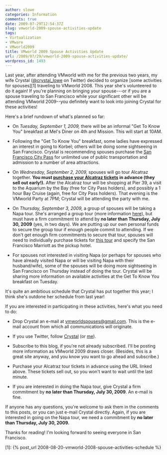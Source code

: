 ```yaml
---
author: slowe
categories: Information
comments: true
date: 2009-07-29T12:54:37Z
slug: vmworld-2009-spouse-activities-update
tags:
- Virtualization
- VMware
- VMworld2009
title: VMworld 2009 Spouse Activities Update
url: /2009/07/29/vmworld-2009-spouse-activities-update/
wordpress_id: 1493
---
```


Last year, after attending VMworld with me for the previous two years, my wife Crystal ([@crystal_lowe](http://twitter.com/crystal_lowe) on Twitter) decided to organize [some activities for spouses][1] traveling to VMworld 2008. This year she's volunteered to do it again! If you're planning on bringing your spouse---or if you are a spouse traveling to San Francisco while your significant other will be attending VMworld 2009--you definitely want to look into joining Crystal for these activities!

Here's a brief rundown of what's planned so far:

* On _Tuesday, September 1, 2009,_ there will be an informal "Get To Know You" breakfast at Mel's Diner on 4th and Mission. This will start at 10AM.

* Following the "Get To Know You" breakfast, some ladies have expressed an interest in going to Korbel; others will be doing some sightseeing in San Francisco. Crystal is recommending spouses purchase the [San Francisco City Pass](http://www.citypass.com/city/sanfrancisco.html) for unlimited use of public transportation and admission to a number of area attractions.

* On _Wednesday, September 2, 2009,_ spouses will go tour Alcatraz together. **You must [purchase your Alcatraz tickets](https://www.alcatrazcruises.com/website/price-schedule-chart.aspx) in advance (they sell out early!).** After the Alcatraz tour will be shopping at Pier 39, a visit to the Aquarium by the Bay (free for City Pass holders), and possibly a 1 hour Bay Cruise (again, free for City Pass holders). That evening is the VMworld Party at 7PM; Crystal will be attending the party with me.

* On _Thursday, September 3, 2009,_ a group of spouses will be taking a Napa tour. She's arranged a group tour (more information [here](http://toursanfranciscobay.com/tours/redwoods-then-wine.html)), but must have a firm commitment to attend by **no later than Thursday, July 30, 2009** (yes, in two days). We are putting up our own personal funds to secure the group tour if enough people commit to attending. If we don't get enough firm commitments to secure that tour, spouses will need to individually purchase tickets for [this tour](http://www.napawinetours.net/tours/tourDetail.cfm?tour_id=7146) and specify the San Francisco Marriott as the pickup hotel.

* For spouses not interested in visiting Napa (or perhaps for spouses who have already visited Napa or will be visiting Napa with their husband/wife), some of the spouses will be doing more sightseeing in San Francisco on Thursday instead of doing the tour. Crystal will be sharing more information on available activities at the Get To Know You breakfast on Tuesday.

It's quite an ambitious schedule that Crystal has put together this year; I think she's outdone her schedule from last year!

If you are interested in participating in these activities, here's what you need to do:

* Drop Crystal an e-mail at [vmworldspouses@gmail.com](mailto:vmworldspouses@gmail.com). This is the e-mail account from which all communications will originate.

* If you use Twitter, follow [Crystal](http://twitter.com/crystal_lowe) (or [me](http://twitter.com/scott_lowe)).

* Subscribe to this blog, if you're not already subscribed. I'll be posting more information as VMworld 2009 draws closer. (Besides, this is a great site anyway, and you know you want to go ahead and subscribe.)

* Purchase your Alcatraz tour tickets in advance using the URL linked above. These tickets sell out, so you won't want to wait until the last minute.

* If you are interested in doing the Napa tour, give Crystal a firm commitment by **no later than Thursday, July 30, 2009**. An e-mail is fine.

If anyone has any questions, you're welcome to ask them in the comments to this posts, or you can just e-mail Crystal directly. Again, if you are interested in going on the Napa tour, we need a commitment by **no later than Thursday, July 30, 2009.**

Thanks for reading! I'm looking forward to seeing everyone in San Francisco.

[1]: {% post_url 2008-08-20-vmworld-2008-spouse-activities-schedule %}
